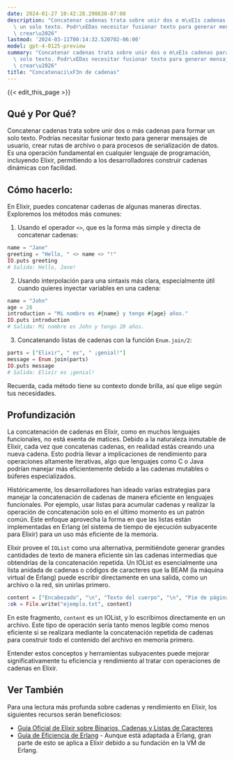 ```yaml
---
date: 2024-01-27 10:42:28.298638-07:00
description: "Concatenar cadenas trata sobre unir dos o m\xE1s cadenas para formar\
  \ un solo texto. Podr\xEDas necesitar fusionar texto para generar mensajes de usuario,\
  \ crear\u2026"
lastmod: '2024-03-11T00:14:32.520702-06:00'
model: gpt-4-0125-preview
summary: "Concatenar cadenas trata sobre unir dos o m\xE1s cadenas para formar un\
  \ solo texto. Podr\xEDas necesitar fusionar texto para generar mensajes de usuario,\
  \ crear\u2026"
title: "Concatenaci\xF3n de cadenas"
---
```


{{< edit_this_page >}}

## Qué y Por Qué?
Concatenar cadenas trata sobre unir dos o más cadenas para formar un solo texto. Podrías necesitar fusionar texto para generar mensajes de usuario, crear rutas de archivo o para procesos de serialización de datos. Es una operación fundamental en cualquier lenguaje de programación, incluyendo Elixir, permitiendo a los desarrolladores construir cadenas dinámicas con facilidad.

## Cómo hacerlo:
En Elixir, puedes concatenar cadenas de algunas maneras directas. Exploremos los métodos más comunes:

1. Usando el operador `<>`, que es la forma más simple y directa de concatenar cadenas:

```elixir
name = "Jane"
greeting = "Hello, " <> name <> "!"
IO.puts greeting
# Salida: Hello, Jane!
```

2. Usando interpolación para una sintaxis más clara, especialmente útil cuando quieres inyectar variables en una cadena:

```elixir
name = "John"
age = 28
introduction = "Mi nombre es #{name} y tengo #{age} años."
IO.puts introduction
# Salida: Mi nombre es John y tengo 28 años.
```

3. Concatenando listas de cadenas con la función `Enum.join/2`:

```elixir
parts = ["Elixir", " es", " ¡genial!"]
message = Enum.join(parts)
IO.puts message
# Salida: Elixir es ¡genial!
```

Recuerda, cada método tiene su contexto donde brilla, así que elige según tus necesidades.

## Profundización
La concatenación de cadenas en Elixir, como en muchos lenguajes funcionales, no está exenta de matices. Debido a la naturaleza inmutable de Elixir, cada vez que concatenas cadenas, en realidad estás creando una nueva cadena. Esto podría llevar a implicaciones de rendimiento para operaciones altamente iterativas, algo que lenguajes como C o Java podrían manejar más eficientemente debido a las cadenas mutables o búferes especializados.

Históricamente, los desarrolladores han ideado varias estrategias para manejar la concatenación de cadenas de manera eficiente en lenguajes funcionales. Por ejemplo, usar listas para acumular cadenas y realizar la operación de concatenación solo en el último momento es un patrón común. Este enfoque aprovecha la forma en que las listas están implementadas en Erlang (el sistema de tiempo de ejecución subyacente para Elixir) para un uso más eficiente de la memoria.

Elixir provee el `IOList` como una alternativa, permitiéndote generar grandes cantidades de texto de manera eficiente sin las cadenas intermedias que obtendrías de la concatenación repetida. Un IOList es esencialmente una lista anidada de cadenas o códigos de caracteres que la BEAM (la máquina virtual de Erlang) puede escribir directamente en una salida, como un archivo o la red, sin unirlas primero.

```elixir
content = ["Encabezado", "\n", "Texto del cuerpo", "\n", "Pie de página"]
:ok = File.write("ejemplo.txt", content)
```

En este fragmento, `content` es un IOList, y lo escribimos directamente en un archivo. Este tipo de operación sería tanto menos legible como menos eficiente si se realizara mediante la concatenación repetida de cadenas para construir todo el contenido del archivo en memoria primero.

Entender estos conceptos y herramientas subyacentes puede mejorar significativamente tu eficiencia y rendimiento al tratar con operaciones de cadenas en Elixir.

## Ver También
Para una lectura más profunda sobre cadenas y rendimiento en Elixir, los siguientes recursos serán beneficiosos:

- [Guía Oficial de Elixir sobre Binarios, Cadenas y Listas de Caracteres](https://elixir-lang.org/getting-started/binaries-strings-and-char-lists.html)
- [Guía de Eficiencia de Erlang](http://erlang.org/doc/efficiency_guide/listHandling.html) - Aunque está adaptada a Erlang, gran parte de esto se aplica a Elixir debido a su fundación en la VM de Erlang.
